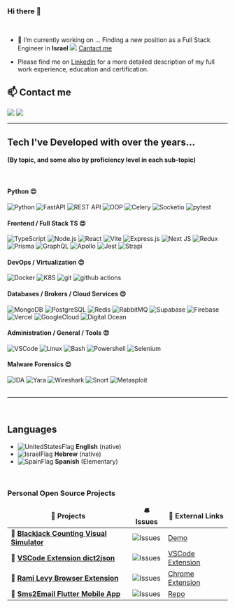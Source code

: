 ### Hi there 👋

<!--
**NoamLoewenstern/NoamLoewenstern** is a ✨ _special_ ✨ repository because its `README.md` (this file) appears on your GitHub profile.

Here are some ideas to get you started:

- 🔭 I’m currently working on ...
- 🌱 I’m currently learning ...
- 👯 I’m looking to collaborate on ...
- 🤔 I’m looking for help with ...
- 📫 How to reach me: ...
- 😄 Pronouns: ...
- ⚡ Fun fact: ...
-->
<br />

- 🔭 I’m currently working on ... Finding a new position as a Full Stack Engineer in **Israel** ![][IsraelFlag] [Cantact me](#contact)

- Please find me on [LinkedIn](https://www.linkedin.com/in/roaldnefs/) for a more detailed description of my full work experience, education and certification.

<!-- ### Work Experience

In the overview below you will find my most recent work experience: -->

<!-- Contact Me -->
<section>
<h2 id="contact">📫 Contact me</h2>
<p>
    <a href="https://linkedin.com/in/noamlo/"><img src="https://img.shields.io/badge/LinkedIn-0077B5?style=flat-square&logo=linkedin&logoColor=white" /></a>
    <a href="mailto:noamloewenstern@gmail.com"><img src="https://img.shields.io/badge/noamloewenstern@gmail.com-blue?style=style=flat-square&logo=Gmail&logoColor=white&link=mailto:noamloewenstern@gmail.com" /></a>
</p>
</section>

<hr />
<section>
<h2>Tech I've Developed with over the years...</h2>
<div>
<h4>(By topic, and some also by proficiency level in each sub-topic)</h4>
<br/>
  <h4><b>Python 😍</b></h4>
  <img alt="Python" src="https://img.shields.io/badge/Python-3670A0?style=flat-square&logo=python&logoColor=ffdd54" />
  <img alt="FastAPI" src="https://img.shields.io/badge/FastAPI-005571?style=flat-square&logo=fastapi" />
  <img alt="REST API" src="https://img.shields.io/badge/REST_API-135af2?style=flat-square" />
  <img alt="OOP" src="https://img.shields.io/badge/OOP-a36a72?style=flat-square" />
  <img alt="Celery" src="https://img.shields.io/badge/Celery-13aa52?style=flat-square&logo=celery" />
  <img alt="Socketio" src="https://img.shields.io/badge/Socket.io-black?style=flat-square&logo=socket.io&badgeColor=010101" />
  <img alt="pytest" src="https://img.shields.io/badge/Pytest-%232E7EEA?style=flat-square&logo=pytest&logoColor=ffedf4" />

  <h4><b>Frontend / Full Stack TS 😍</b></h4>
  <img alt="TypeScript" src="https://img.shields.io/badge/Typescript-%23007ACC.svg?style=flat-square&logo=typescript&logoColor=white" />
  <img alt="Node.js" src="https://img.shields.io/badge/Node.js-6DA55F?style=flat-square&logo=node.js&logoColor=white" />
  <img alt="React" src="https://img.shields.io/badge/React-%2320232a.svg?style=flat-square&logo=react&logoColor=%2361DAFB" />
  <img alt="Vite" src="https://img.shields.io/badge/Vite-%23646CFF.svg?style=flat-square&logo=vite&logoColor=white" />
  <img alt="Express.js" src="https://img.shields.io/badge/express.js-%23404d59.svg?style=flat-square&logo=express&logoColor=%2361DAFB" />
  <img alt="Next JS" src="https://img.shields.io/badge/Next-black?style=flat-square&logo=next.js&logoColor=white" />
  <img alt="Redux" src="https://img.shields.io/badge/Redux-%23593d88.svg?style=flat-square&logo=redux&logoColor=white" />
  <img alt="Prisma" src="https://img.shields.io/badge/Prisma-3982CE?style=flat-square&logo=Prisma&logoColor=white" />
  <img alt="GraphQL" src="https://img.shields.io/badge/GraphQL-E10098?style=flat-square&logo=graphql&logoColor=white" />
  <img alt="Apollo" src="https://img.shields.io/badge/Apollo%20GraphQL-311C87?style=flat-square&logo=apollo-graphql&logoColor=white" />
  <img alt="Jest" src="https://img.shields.io/badge/jest-%23C21325?style=flat-square&logo=jest&logoColor=white" />
  <img alt="Strapi" src="https://img.shields.io/badge/Strapi-%232E7EEA.svg?style=flat-square&logo=strapi&logoColor=white" />

  <h4><b>DevOps / Virtualization 😍</b></h4>
  <img alt="Docker" src="https://img.shields.io/badge/Docker-46a2f1?style=flat-square&logo=docker&logoColor=white" />
  <img alt="K8S" src="https://img.shields.io/badge/kubernetes-%23326ce5.svg?style=flat-square&logo=kubernetes&logoColor=white" />
  <img alt="git" src="https://img.shields.io/badge/Git-F05032?style=flat-square&logo=git&logoColor=white" />
  <img alt="github actions" src="https://img.shields.io/badge/Github_Actions-2088FF?style=flat-square&logo=github-actions&logoColor=white" />
  <h4><b>Databases / Brokers / Cloud Services 😍</b></h4>

  <img alt="MongoDB" src="https://img.shields.io/badge/MongoDB-13aa52?style=flat-square&logo=mongodb&logoColor=white" />
  <img alt="PostgreSQL" src="https://img.shields.io/badge/PostgreSQL-%23316192?style=flat-square&logo=postgresql&logoColor=white" />
  <img alt="Redis" src="https://img.shields.io/badge/Redis-%23C21325?style=flat-square&logo=redis&logoColor=white" />
  <!-- <img alt="ElasticSearch" src="https://img.shields.io/badge/-ElasticSearch-005571?style=flat-square&logo=elasticsearch" /> -->
  <!-- <img alt="Graphana" src="https://img.shields.io/badge/grafana-%23F46800.svg?style=flat-square&logo=grafana&logoColor=white" /> -->
  <img alt="RabbitMQ" src="https://img.shields.io/badge/Rabbitmq-FF6600?style=flat-square&logo=rabbitmq&logoColor=white" />
  <!-- <img alt="Kafka" src="https://img.shields.io/badge/Apache%20Kafka-000?style=flat-square&logo=apachekafka" /> -->
  <img alt="Supabase" src="https://img.shields.io/badge/Supabase-3ECF8E?style=flat-square&logo=supabase&logoColor=white" />
  <img alt="Firebase" src="https://img.shields.io/badge/firebase-%23039BE5.svg?style=flat-square&logo=firebase" />
  <img alt="Vercel" src="https://img.shields.io/badge/Vercel-%23000000.svg?style=flat-square&logo=vercel&logoColor=white" />
  <img alt="GoogleCloud" src="https://img.shields.io/badge/GoogleCloud-%234285F4.svg?style=flat-square&logo=google-cloud&logoColor=white" />
  <!-- <img alt="AWS" src="https://img.shields.io/badge/AWS-%23FF9900.svg?style=flat-square&logo=amazon-aws&logoColor=white" /> -->
  <img alt="Digital Ocean" src="https://img.shields.io/badge/DigitalOcean-%230167ff.svg?style=flat-square&logo=digitalOcean&logoColor=white" />
  <h4><b>Administration / General / Tools 😍</b></h4>

  <img alt="VSCode" src="https://img.shields.io/badge/Visual%20Studio%20Code-0078d7.svg?style=flat-square&logo=visual-studio-code&logoColor=white" />
  <img alt="Linux" src="https://img.shields.io/badge/Linux-FCC624?style=flat-square&logo=linux&logoColor=black" />
  <img alt="Bash" src="https://img.shields.io/badge/Bash-%23121011.svg?style=flat-square&logo=gnu-bash&logoColor=white" />
  <img alt="Powershell" src="https://img.shields.io/badge/PowerShell-%235391FE.svg?style=flat-square&logo=powershell&logoColor=white" />
  <!-- <img alt="Flutter" src="https://img.shields.io/badge/Flutter-%2302569B.svg?style=flat-square&logo=Flutter&logoColor=white" /> -->
  <img alt="Selenium" src="https://img.shields.io/badge/Selenium-%43B02A?style=flat-square&logo=selenium&logoColor=white" />
  <!-- <img alt="Stripe" src="https://img.shields.io/badge/Stripe-626CD9?style=flat-square&logo=Stripe&logoColor=white" /> -->
    <h4><b>Malware Forensics  😍</b></h4>

  <img alt="IDA" src="https://img.shields.io/badge/IDA-eeeeee?style=flat-square" />
  <img alt="Yara" src="https://img.shields.io/badge/Yara-43a1ff?style=flat-square" />
  <img alt="Wireshark" src="https://img.shields.io/badge/Wireshark-%232E7EEA?style=flat-square" />
  <img alt="Snort" src="https://img.shields.io/badge/Snort-a35a1f?style=flat-square" />
  <img alt="Metasploit" src="https://img.shields.io/badge/Metasploit-7303fc?style=flat-square" />

  </div>
</section>

<br/>
<hr />
<br/>

<h2>Languages</h2>

- ![UnitedStatesFlag] **English** (native)
- ![IsraelFlag] **Hebrew** (native)
- ![SpainFlag] **Spanish** (Elementary)

<br/>
<h3>Personal Open Source Projects</h3>
<table>
  <thead align="center">
    <tr border: none;>
      <td><b>🎁 Projects</b></td>
      <td><b>🛎 Issues</b></td>
      <td><b>🔗 External Links</b></td>
    </tr>
  </thead>
  <tbody>
    <tr>
      <!-- <td><a href="https://github.com/NoamLoewenstern/blackjack-counting-simulator"><b>🔗 Blackjack Counting Visual Simulator</b></a></td> -->
      <td>🔗 <a href="https://github.com/NoamLoewenstern/blackjack-counting-simulator"><b>Blackjack Counting Visual Simulator</b></a></td>
      <td><img alt="Issues" src="https://img.shields.io/github/issues/NoamLoewenstern/blackjack-counting-simulator?style=flat-square&labelColor=343b41"/></td>
      <td><a href="https://blackjack-counting-simulator.vercel.app/">Demo</a></td>
    </tr>
	  <tr>
      <td>🔗 <a href="https://github.com/NoamLoewenstern/dict2json"><b>VSCode Extension dict2json</b></a></td>
      <td><img alt="Issues" src="https://img.shields.io/github/issues/NoamLoewenstern/dict2json?style=flat-square&labelColor=343b41"/></td>
      <td><a href="https://marketplace.visualstudio.com/items?itemName=noamlstuff.dict2json">VSCode Extension</a></td>
    </tr>
    <tr>
      <td>🔗 <a href="https://github.com/NoamLoewenstern/RamiLevy-BrowserExtension"><b>Rami Levy Browser Extension</b></a></td>
      <td><img alt="Issues" src="https://img.shields.io/github/issues/NoamLoewenstern/RamiLevy-BrowserExtension?style=flat-square&labelColor=343b41"/></td>
      <td><a href="https://chrome.google.com/webstore/detail/rami-levy-online-helper/oodalkhhnfadhjmjdlngpaiicmpimppg">Chrome Extension</a></td>
    </tr>
    <tr>
      <td>🔗 <a href="https://github.com/NoamLoewenstern/Sms2Email"><b>Sms2Email Flutter Mobile App</b></a></td>
      <td><img alt="Issues" src="https://img.shields.io/github/issues/NoamLoewenstern/Sms2Email?style=flat-square&labelColor=343b41"/></td>
      <td><a href="https://github.com/NoamLoewenstern/Sms2Email">Repo</a></td>
    </tr>
    <!-- <tr>
      <td>🔗 <a href="https://github.com/NoamLoewenstern/RamiLevy-BrowserExtension"><b>React Native</b></a></td>
      <td><img alt="Issues" src="https://img.shields.io/github/issues/NoamLoewenstern/RamiLevy-BrowserExtension?style=flat-square&labelColor=343b41"/></td>
      <td><a href="https://chrome.google.com/webstore/detail/rami-levy-online-helper/oodalkhhnfadhjmjdlngpaiicmpimppg">Chrome Extension</a></td>
    </tr> -->
  </tbody>
</table>

<!-- Blog Posts -->

<!-- variables -->

[IsraelFlag]: https://flagpedia.net/data/flags/emoji/google/20x20/il.png
[UnitedStatesFlag]: https://flagpedia.net/data/flags/emoji/google/20x20/us.png
[SpainFlag]: https://flagpedia.net/data/flags/emoji/google/20x20/es.png
